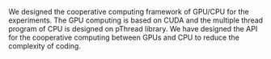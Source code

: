 We designed the cooperative computing framework of GPU/CPU for the experiments. The GPU computing is based on CUDA and the multiple thread program of CPU is designed on pThread library. We have designed the API for the cooperative computing  between GPUs and CPU to reduce the complexity of coding.
